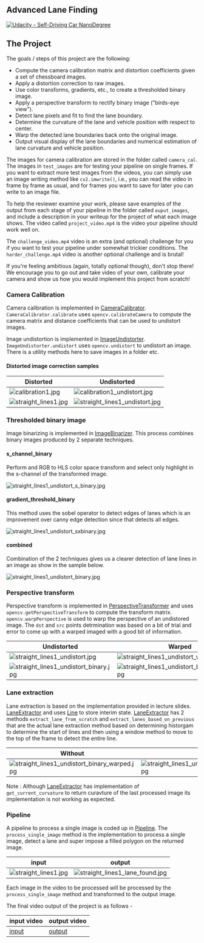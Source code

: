 ## Advanced Lane Finding
[![Udacity - Self-Driving Car NanoDegree](https://s3.amazonaws.com/udacity-sdc/github/shield-carnd.svg)](http://www.udacity.com/drive)

The Project
---

The goals / steps of this project are the following:

* Compute the camera calibration matrix and distortion coefficients given a set of chessboard images.
* Apply a distortion correction to raw images.
* Use color transforms, gradients, etc., to create a thresholded binary image.
* Apply a perspective transform to rectify binary image ("birds-eye view").
* Detect lane pixels and fit to find the lane boundary.
* Determine the curvature of the lane and vehicle position with respect to center.
* Warp the detected lane boundaries back onto the original image.
* Output visual display of the lane boundaries and numerical estimation of lane curvature and vehicle position.

The images for camera calibration are stored in the folder called `camera_cal`.  The images in `test_images` are for testing your pipeline on single frames.  If you want to extract more test images from the videos, you can simply use an image writing method like `cv2.imwrite()`, i.e., you can read the video in frame by frame as usual, and for frames you want to save for later you can write to an image file.

To help the reviewer examine your work, please save examples of the output from each stage of your pipeline in the folder called `ouput_images`, and include a description in your writeup for the project of what each image shows.    The video called `project_video.mp4` is the video your pipeline should work well on.

The `challenge_video.mp4` video is an extra (and optional) challenge for you if you want to test your pipeline under somewhat trickier conditions.  The `harder_challenge.mp4` video is another optional challenge and is brutal!

If you're feeling ambitious (again, totally optional though), don't stop there!  We encourage you to go out and take video of your own, calibrate your camera and show us how you would implement this project from scratch!

### Camera Calibration

Camera calibration is implemented in [CameraCalibrator](./advancedlanelines/camera_utils.py). `CameraCalibrator.calibrate` uses
`opencv.calibrateCamera` to compute the camera matrix and distance coefficients that can be used to undistort images.

Image undistortion is implemented in [ImageUndistorter](./advancedlanelines/camera_utils.py). `ImageUndistorter.undistort` uses
`opencv.undistort` to undistort an image. There is a utility methods here to save images in a folder etc.


#### Distorted image correction samples

Distorted | Undistorted
----------|--------------
![calibration1.jpg](./camera_cal/calibration1.jpg) | ![calibration1_undistort.jpg](./output_images/calibration1_undistort.jpg)
![straight_lines1.jpg](./test_images/straight_lines1.jpg) | ![straight_lines1_undistort.jpg](./output_images/straight_lines1_undistort.jpg)


### Thresholded binary image

Image binarizing is implemented in [ImageBinarizer](./advancedlanelines/image_binary.py). This process combines binary images
produced by 2 separate techniques.

#### s_channel_binary
Perform and RGB to HLS color space transform and select only highlight in the s-channel of the transformed image.

![straight_lines1_undistort_s_binary.jpg](./output_images/straight_lines1_undistort_s_binary.jpg)

#### gradient_threshold_binary
This method uses the sobel operator to detect edges of lanes which is an improvement over canny edge detection
since that detects all edges.

![straight_lines1_undistort_sxbinary.jpg](./output_images/straight_lines1_undistort_sxbinary.jpg)

#### combined
Combination of the 2 techniques gives us a clearer detection of lane lines in an image as show in the sample below.

![straight_lines1_undistort_binary.jpg](./output_images/straight_lines1_undistort_binary.jpg)

### Perspective transform
Perspective transform is implemented in [PerspectiveTransformer](./advancedlines/perspective.py) and uses
`opencv.getPerspectiveTransform` to compute the transform matrix. `opencv.warpPerspective` is used to
warp the perspective of an undistored image. The `dst` and `src` points detrmination was based on a bit of trial
and error to come up with a warped imaged with a good bit of information.

Undistorted | Warped
------------|--------
![straight_lines1_undistort.jpg](./output_images/straight_lines1_undistort.jpg) | ![straight_lines1_undistort_warped.jpg](./output_images/straight_lines1_undistort_warped.jpg)
![straight_lines1_undistort_binary.jpg](./output_images/straight_lines1_undistort_binary.jpg) | ![straight_lines1_undistort_binary_warped.jpg](./output_images/straight_lines1_undistort_binary_warped.jpg)

### Lane extraction
Lane extraction is based on the implementation provided in lecture slides. [LaneExtractor](./advancedlines/lane.py) and
uses [Line](./advanced/line.py) to store interim state. [LaneExtractor](./advancedlines/lane.py) has 2 methods `extract_lane_from_scratch` and
`extract_lanes_based_on_previous` that are the actual lane extraction method based on determining historgam to determine the start of lines
and then using a window method to move to the top of the frame to detect the entire line.

Without | With
--------|------
![straight_lines1_undistort_binary_warped.jpg](./output_images/straight_lines1_undistort_binary_warped.jpg) | ![straight_lines1_undistort_binary_warped_lanes.jpg](./output_images/straight_lines1_undistort_binary_warped_lanes.jpg)

Note : Although [LaneExtractor](./advancedlines/lane.py) has implementation of `get_current_curvature` to return curavture of the
last processed image its implementation is not working as expected.

### Pipeline
A pipeline to process a single image is coded up in [Pipeline](./advancedlanelines/pipeline.py). The `process_single_image`
method is the implementation to process a single image, detect a lane and super impose a filled polygon on the returned
image.

input | output
------|-------
![straight_lines1.jpg](./test_images/straight_lines1.jpg) | ![straight_lines1_lane_found.jpg](./output_images/straight_lines1_lane_found.jpg)

Each image in the video to be processed will be processed by the `process_single_image` method and transformed to the output image.

The final video output of the project is as follows -

input video | output video
------------|-------------
[input](./project_video.mp4) | [output](./project_video_out.mp4)
